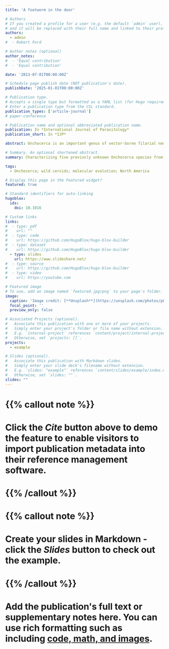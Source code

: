 ```yaml
---
title: 'A footworm in the door'

# Authors
# If you created a profile for a user (e.g. the default `admin` user), write the username (folder name) here
# and it will be replaced with their full name and linked to their profile.
authors:
  - admin
#  - Robert Ford

# Author notes (optional)
author_notes:
#  - 'Equal contribution'
#  - 'Equal contribution'

date: '2013-07-01T00:00:00Z'

# Schedule page publish date (NOT publication's date).
publishDate: '2025-01-01T00:00:00Z'

# Publication type.
# Accepts a single type but formatted as a YAML list (for Hugo requirements).
# Enter a publication type from the CSL standard.
publication_types: ['article-journal']
# paper-conference

# Publication name and optional abbreviated publication name.
publication: In *International Journal of Parasitology*
publication_short: In *IJP*

abstract: Onchocerca is an important genus of vector-borne filarial nematodes that infect both humans and animals worldwide. Many Onchocerca spp., most of medical and veterinary health relevance, are the focus of a variety of diagnostic and molecular research. However, despite the importance of these parasites, there is growing evidence of previously unexplored genetic diversity of these nematodes, particularly among wild ungulate hosts in North America. These understudied parasites prevent us from comprehending the evolutionary history of the genus Onchocerca, monitoring potential One Health threats, and improving our filarioid diagnostic capabilities. In order to fill these knowledge gaps, we identified five uncharacterized Onchocerca lineages and compared them with other well-known filarioid species using single and concatenated gene regions.

# Summary. An optional shortened abstract.
summary: Characterizing five previosly unknown Onchocerca species from wild North American ungulates and evauluating their evolutionary history and historical biogeography.

tags:
  - Onchocerca; wild cervids; molecular evolution; North America

# Display this page in the Featured widget?
featured: true

# Standard identifiers for auto-linking
hugoblox:
  ids:
    doi: 10.1016

# Custom links
links:
#  - type: pdf
#    url: ""
#  - type: code
#    url: https://github.com/HugoBlox/hugo-blox-builder
#  - type: dataset
#    url: https://github.com/HugoBlox/hugo-blox-builder
  - type: slides
    url: https://www.slideshare.net/
#  - type: source
#    url: https://github.com/HugoBlox/hugo-blox-builder
#  - type: video
#    url: https://youtube.com

# Featured image
# To use, add an image named `featured.jpg/png` to your page's folder.
image:
  caption: 'Image credit: [**Unsplash**](https://unsplash.com/photos/pLCdAaMFLTE)'
  focal_point: ''
  preview_only: false

# Associated Projects (optional).
#   Associate this publication with one or more of your projects.
#   Simply enter your project's folder or file name without extension.
#   E.g. `internal-project` references `content/project/internal-project/index.md`.
#   Otherwise, set `projects: []`.
projects:
  - example

# Slides (optional).
#   Associate this publication with Markdown slides.
#   Simply enter your slide deck's filename without extension.
#   E.g. `slides: "example"` references `content/slides/example/index.md`.
#   Otherwise, set `slides: ""`.
slides: ""
---
```


# {{% callout note %}}
# Click the _Cite_ button above to demo the feature to enable visitors to import publication metadata into their reference management software.
# {{% /callout %}}

# {{% callout note %}}
# Create your slides in Markdown - click the _Slides_ button to check out the example.
# {{% /callout %}}

# Add the publication's **full text** or **supplementary notes** here. You can use rich formatting such as including [code, math, and images](https://docs.hugoblox.com/content/writing-markdown-latex/).
